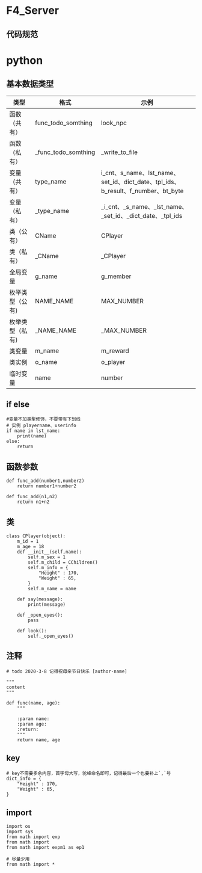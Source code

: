 # F4_Server

## 代码规范

# python

## 基本数据类型

类型 | 格式 | 示例
---|--- |---
函数（共有） | func_todo_somthing |look_npc
函数（私有） | _func_todo_somthing|_write_to_file
变量（共有） | type_name|i_cnt、s_name、lst_name、set_id、dict_date、tpl_ids、b_result、f_number、bt_byte
变量（私有） | _type_name|_i_cnt、_s_name、_lst_name、_set_id、_dict_date、_tpl_ids
类（公有） | CName|CPlayer
类（私有） | _CName|_CPlayer
全局变量 |g_name|g_member
枚举类型（公有) | NAME_NAME|MAX_NUMBER
枚举类型（私有) | _NAME_NAME|_MAX_NUMBER
类变量 | m_name| m_reward
类实例 | o_name| o_player
临时变量 | name| number
## if else

```
#变量不加类型修饰，不要带有下划线
# 实例 playername、userinfo
if name in lst_name:
    print(name)
else:
    return
```

## 函数参数

```
def func_add(number1,number2)
    return number1+number2
    
def func_add(n1,n2)
    return n1+n2
```

## 类
```
class CPlayer(object):
    m_id = 1
    m_age = 18
    def __init__(self,name):
        self.m_sex = 1
        self.m_child = CChildren()
        self.m_info = {
            "Height" : 170,
            "Weight" : 65,
        }
        self.m_name = name
    
    def say(message):
        print(message)
        
    def _open_eyes():
        pass
    
    def look():
        self._open_eyes()
```

## 注释
```
# todo 2020-3-8 记得祝母亲节日快乐 [author-name]

"""
content
"""

def func(name, age):
    """
    
    :param name: 
    :param age: 
    :return: 
    """
    return name, age

```

## key
```
# key不需要多余内容，首字母大写，驼峰命名即可，记得最后一个也要补上`,`号
dict_info = {
    "Height" : 170,
    "Weight" : 65,
}
```

## import
```
import os
import sys
from math import exp
from math import 
from math import expm1 as ep1

# 尽量少用
from math import *
```
